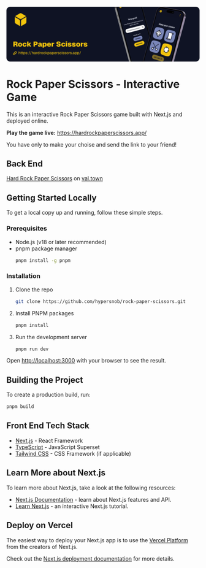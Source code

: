 [![Rock Paper Scissors Game](./public/teaser.png)](https://hardrockpaperscissors.app/)

# Rock Paper Scissors - Interactive Game

This is an interactive Rock Paper Scissors game built with Next.js and deployed online.

**Play the game live:** <a href="https://hardrockpaperscissors.app/" target="_blank" rel="noopener noreferrer">https://hardrockpaperscissors.app/</a>

You have only to make your choise and send the link to your friend!

## Back End

[Hard Rock Paper Scissors](https://www.val.town/x/hypersnob/HardRockPaperScissors/code/gameAPI) on [val.town](https://www.val.town)

## Getting Started Locally

To get a local copy up and running, follow these simple steps.

### Prerequisites

- Node.js (v18 or later recommended)
- pnpm package manager
  ```sh
  pnpm install -g pnpm
  ```

### Installation

1.  Clone the repo
    ```sh
    git clone https://github.com/hypersnob/rock-paper-scissors.git
    ```
2.  Install PNPM packages
    ```sh
    pnpm install
    ```
3.  Run the development server
    ```sh
    pnpm run dev
    ```

Open [http://localhost:3000](http://localhost:3000) with your browser to see the result.

## Building the Project

To create a production build, run:

```bash
pnpm build
```

## Front End Tech Stack

- [Next.js](https://nextjs.org/) - React Framework
- [TypeScript](https://www.typescriptlang.org/) - JavaScript Superset
- [Tailwind CSS](https://tailwindcss.com/) - CSS Framework (if applicable)

## Learn More about Next.js

To learn more about Next.js, take a look at the following resources:

- [Next.js Documentation](https://nextjs.org/docs) - learn about Next.js features and API.
- [Learn Next.js](https://nextjs.org/learn) - an interactive Next.js tutorial.

## Deploy on Vercel

The easiest way to deploy your Next.js app is to use the [Vercel Platform](https://vercel.com/new?utm_medium=default-template&filter=next.js&utm_source=create-next-app&utm_campaign=create-next-app-readme) from the creators of Next.js.

Check out the [Next.js deployment documentation](https://nextjs.org/docs/app/building-your-application/deploying) for more details.
